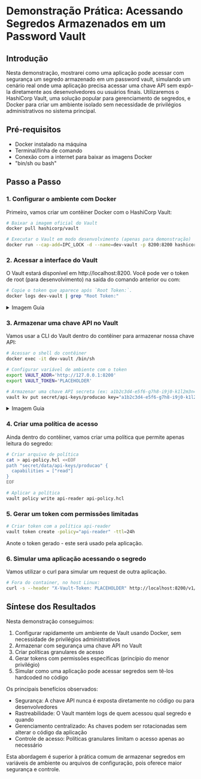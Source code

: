# Demonstração Prática: Acessando Segredos Armazenados em um Password Vault

## Introdução

Nesta demonstração, mostrarei como uma aplicação pode acessar com segurança um segredo armazenado em um password vault, simulando um cenário real onde uma aplicação precisa acessar uma chave API sem expô-la diretamente aos desenvolvedores ou usuários finais. Utilizaremos o HashiCorp Vault, uma solução popular para gerenciamento de segredos, e Docker para criar um ambiente isolado sem necessidade de privilégios administrativos no sistema principal.

## Pré-requisitos

- Docker instalado na máquina
- Terminal/linha de comando
- Conexão com a internet para baixar as imagens Docker
- "bin/sh ou bash"

## Passo a Passo

### 1. Configurar o ambiente com Docker

Primeiro, vamos criar um contêiner Docker com o HashiCorp Vault:

```bash
# Baixar a imagem oficial do Vault
docker pull hashicorp/vault

# Executar o Vault em modo desenvolvimento (apenas para demonstração)
docker run --cap-add=IPC_LOCK -d --name=dev-vault -p 8200:8200 hashicorp/vault server -dev
```

### 2. Acessar a interface do Vault

O Vault estará disponível em http://localhost:8200. Você pode ver o token de root (para desenvolvimento) na saída do comando anterior ou com:

```bash
# Copie o token que aparece após `Root Token:`.
docker logs dev-vault | grep "Root Token:"
```
<details>
  <summary>Imagem Guia</summary>
  
  ![image](https://github.com/user-attachments/assets/60337150-92e0-41f7-b734-e1e98daa91ba)
  <br>
  ![image](https://github.com/user-attachments/assets/4a0c74bf-2f65-45eb-afe5-7e45cbb08377)
</details>


### 3. Armazenar uma chave API no Vault

Vamos usar a CLI do Vault dentro do contêiner para armazenar nossa chave API:

```bash
# Acessar o shell do contêiner
docker exec -it dev-vault /bin/sh

# Configurar variável de ambiente com o token
export VAULT_ADDR='http://127.0.0.1:8200'
export VAULT_TOKEN='PLACEHOLDER'

# Armazenar uma chave API secreta (ex: a1b2c3d4-e5f6-g7h8-i9j0-k1l2m3n4o5p6")
vault kv put secret/api-keys/producao key="a1b2c3d4-e5f6-g7h8-i9j0-k1l2m3n4o5p6"
```
<details>
  <summary>Imagem Guia</summary>
  
  ![image](https://github.com/user-attachments/assets/94c837a6-8b4a-42b8-b6eb-ebcb7b34d575)
</details>

### 4. Criar uma política de acesso

Ainda dentro do contêiner, vamos criar uma política que permite apenas leitura do segredo:

```bash
# Criar arquivo de política
cat > api-policy.hcl <<EOF
path "secret/data/api-keys/producao" {
  capabilities = ["read"]
}
EOF

# Aplicar a política
vault policy write api-reader api-policy.hcl
```

### 5. Gerar um token com permissões limitadas

```bash
# Criar token com a política api-reader
vault token create -policy="api-reader" -ttl=24h
```

Anote o token gerado - este será usado pela aplicação.

### 6. Simular uma aplicação acessando o segredo

Vamos utilizar o curl para simular um request de outra aplicação.

```bash
# Fora do container, no host Linux:
curl -s --header "X-Vault-Token: PLACEHOLDER" http://localhost:8200/v1/secret/data/api-keys/producao
```

## Síntese dos Resultados

Nesta demonstração conseguimos:

1. Configurar rapidamente um ambiente de Vault usando Docker, sem necessidade de privilégios administrativos
2. Armazenar com segurança uma chave API no Vault
3. Criar políticas granulares de acesso
4. Gerar tokens com permissões específicas (princípio do menor privilégio)
5. Simular como uma aplicação pode acessar segredos sem tê-los hardcoded no código

Os principais benefícios observados:

- Segurança: A chave API nunca é exposta diretamente no código ou para desenvolvedores
- Rastreabilidade: O Vault mantém logs de quem acessou qual segredo e quando
- Gerenciamento centralizado: As chaves podem ser rotacionadas sem alterar o código da aplicação
- Controle de acesso: Políticas granulares limitam o acesso apenas ao necessário

Esta abordagem é superior à prática comum de armazenar segredos em variáveis de ambiente ou arquivos de configuração, pois oferece maior segurança e controle.
